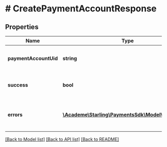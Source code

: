 # # CreatePaymentAccountResponse

## Properties

Name | Type | Description | Notes
------------ | ------------- | ------------- | -------------
**paymentAccountUid** | **string** | Unique identifier of the payment account | [optional] 
**success** | **bool** | True if the method completed successfully | [optional] 
**errors** | [**\Academe\Starling\PaymentsSdk\Model\ErrorDetail[]**](ErrorDetail.md) | List of errors if the method request failed | [optional] 

[[Back to Model list]](../../README.md#documentation-for-models) [[Back to API list]](../../README.md#documentation-for-api-endpoints) [[Back to README]](../../README.md)


